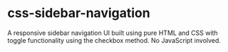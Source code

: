 # css-sidebar-navigation
A responsive sidebar navigation UI built using pure HTML and CSS with toggle functionality using the checkbox method. No JavaScript involved.

